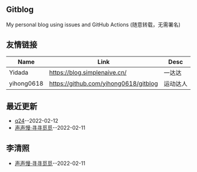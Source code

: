 ## Gitblog
My personal blog using issues and GitHub Actions (随意转载，无需署名)
## 友情链接
| Name | Link | Desc | 
 | ---- | ---- | ---- |
| Yidada | https://blog.simplenaive.cn/ | 一达达 |
| yihong0618 | https://github.com/yihong0618/gitblog | 运动达人 |
## 最近更新
- [q24](https://github.com/xiaohao890809/xiaohao890809.github.io/issues/16)--2022-02-12
- [声声慢·寻寻觅觅](https://github.com/xiaohao890809/xiaohao890809.github.io/issues/12)--2022-02-11
## 李清照
- [声声慢·寻寻觅觅](https://github.com/xiaohao890809/xiaohao890809.github.io/issues/12)--2022-02-11
